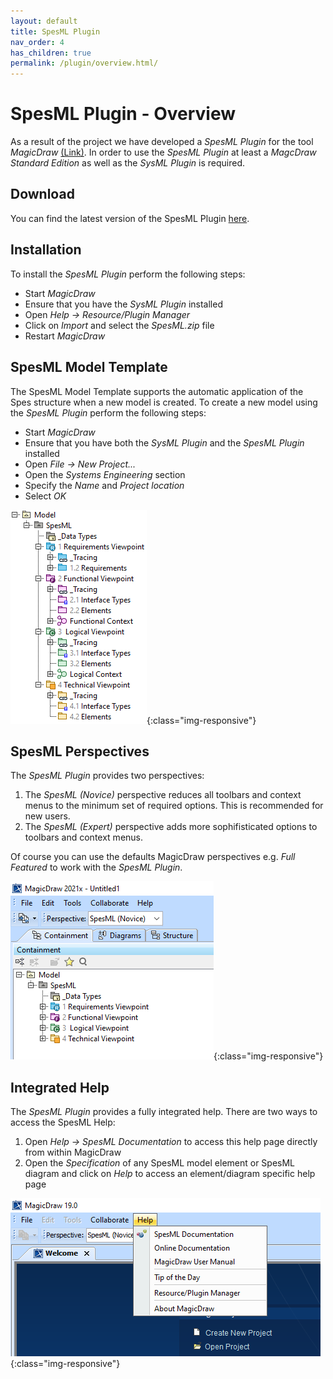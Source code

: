 ```yaml
---
layout: default
title: SpesML Plugin
nav_order: 4
has_children: true
permalink: /plugin/overview.html/
---
```

# SpesML Plugin - Overview
As a result of the project we have developed a *SpesML Plugin* for the tool *MagicDraw* [(Link)](https://www.3ds.com/products-services/catia/products/no-magic/magicdraw/). In order to use the *SpesML Plugin* at least a *MagcDraw Standard Edition* as well as the *SysML Plugin* is required. 

## Download
You can find the latest version of the SpesML Plugin [here](https://git.rwth-aachen.de/spesmlgroup/spesml/-/blob/42c1f2d02e77220d1d21bb95880639924f884ed0/04_Arbeitspakete/Tooling/prototypen/MagicDraw/SpesML/SpesML.zip).

## Installation
To install the *SpesML Plugin* perform the following steps:
* Start *MagicDraw*
* Ensure that you have the *SysML Plugin* installed		
* Open *Help &#x2192; Resource/Plugin Manager*	
* Click on *Import* and select the *SpesML.zip* file	
* Restart *MagicDraw*

## SpesML Model Template
The SpesML Model Template supports the automatic application of the Spes structure when a new model is created. 
To create a new model using the <i>SpesML Plugin</i> perform the following steps:
* Start *MagicDraw*
* Ensure that you have both the *SysML Plugin* and the *SpesML Plugin* installed
* Open *File &#x2192; New Project...*
* Open the *Systems Engineering* section
* Specify the *Name* and *Project location*
* Select *OK*

![SpesML Template](/plugin/images/overview/Template.png){:class="img-responsive"}

## SpesML Perspectives
The *SpesML Plugin* provides two perspectives:
1. The *SpesML (Novice)* perspective reduces all toolbars and context menus to the minimum set of required options. This is recommended for new users.
2. The *SpesML (Expert)* perspective adds more sophifisticated options to toolbars and context menus.  
  
Of course you can use the defaults MagicDraw perspectives e.g. *Full Featured* to work with the *SpesML Plugin*.

![SpesML Perspectives](/plugin/images/overview/Perspective.png){:class="img-responsive"}

## Integrated Help
The *SpesML Plugin* provides a fully integrated help. There are two ways to access the SpesML Help:
1. Open *Help &#x2192; SpesML Documentation* to access this help page directly from within MagicDraw
2. Open the *Specification* of any SpesML model element or SpesML diagram and click on *Help* to access an element/diagram specific help page

![SpesML Integrated Help](/plugin/images/overview/Help.png){:class="img-responsive"}

